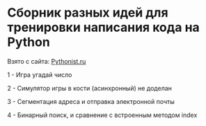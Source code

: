 # Сборник разных идей для тренировки написания кода на Python

Взято с сайта: [Pythonist.ru](https://pythonist.ru/idei-dlya-proektov-na-python-aktualnye-v-2020-godu/)

1 - Игра угадай число

2 - Симулятор игры в кости (асинхронный)
    не доделан
    
3 - Сегментация адреса и отправка электронной почты 

4 - Бинарный поиск, и сравнение с встроенным методом index